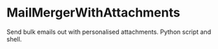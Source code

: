# MailMergerWithAttachments
Send bulk emails out with personalised attachments.
Python script and shell.
